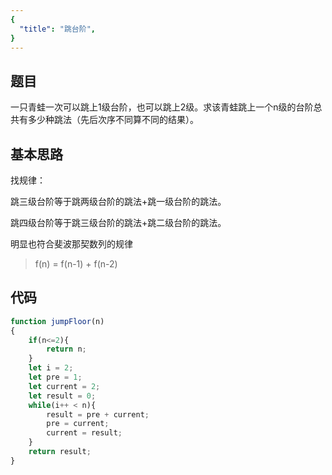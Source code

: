 ```yaml
---
{
  "title": "跳台阶",
}
---
```



## 题目

一只青蛙一次可以跳上1级台阶，也可以跳上2级。求该青蛙跳上一个n级的台阶总共有多少种跳法（先后次序不同算不同的结果）。


## 基本思路


找规律：

跳三级台阶等于跳两级台阶的跳法+跳一级台阶的跳法。

跳四级台阶等于跳三级台阶的跳法+跳二级台阶的跳法。

明显也符合斐波那契数列的规律


> f(n) = f(n-1) +  f(n-2) 

## 代码

```js
function jumpFloor(n)
{
    if(n<=2){
        return n;
    }
    let i = 2;
    let pre = 1;
    let current = 2;
    let result = 0;
    while(i++ < n){
        result = pre + current;
        pre = current;
        current = result;
    }
    return result;
}
```